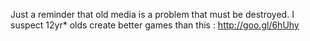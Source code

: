 Just a reminder that old media is a problem that must be destroyed. I suspect 12yr* olds create better games than this : http://goo.gl/6hUhy